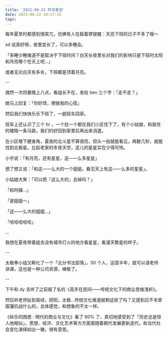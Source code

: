 ```yaml
---
title: '2021-06-22 昨天夏至'
date: 2021-06-22 19:17:15
tags:
---
```


每年夏至时都感到很突兀，仿佛有人在敲着锣提醒：天亮下班的日子不多了哦～

xd 说真好呀，夜里变长了，可以多睡会。

「多睡少睡难道不是取决于下班时间？白天长夜里长对我们的影响只是下班时太阳和月亮哪个在天上吧...」

或者无论白天有多长，下班都是顶着月亮。

--

偶然一次将要晚上八点，看组长不在，发给 tien 三个字：「走不走？」

她马上回复：「你好烦，撩拨我的心弦」

然后我们快快乐乐下班了，一趟班车回家。

班车上还认识了三个 hr ，一个拉一个都在我们小区住下了，有个小姑娘，和我住的楼隔一条马路，我们约好回到家里后再出来消遣。

在小区楼下健身角，夏夜的北斗星不算很亮，但头一抬就能看见，再数几秒，就能找到北极星。比起老家的冬夜天空，这儿的星星实在少得可怜。

小宇说：「有月亮，还有星星，这——么多星星」

想了想又说：「和这——么大的一个姐姐，看见天上有这——么多的星星」。

小姑娘大笑：「可以把『这么大的』去掉吗？」

「和阿姨...」

「是姐姐～」

「这——么大的姐姐...」

「哈哈哈哈哈」

...

我想在夏夜带着娃去没有城市灯火的地方看星星，看漫天繁星的样子。

--

太极拳小组又孵化了一个「北分书法部落」，50 个人，运营半年，就可以请老师讲课，这也是一种公司资源，棒极了。

--

下午和 dy 去听了之前报了名的《高手在民间——传统文化下的商业思维浅析》。

然后听老师扯到易经，阴阳，太极...传统文化难道就剩这些了吗？又提到吕不韦曾国藩抗战什么的，总体感觉，和想象的不太一样。

《纵乐的困惑 : 明代的商业与文化》看了 80% 了，真切地感受到了「历史总是惊人地相似」，思想、经济、文化艺术等方方面面随着朝代发展更新迭代，和当代社会变化演绎如出一辙。很有意思。


